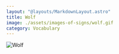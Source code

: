```yaml
---
layout: "@layouts/MarkdownLayout.astro"
title: Wolf
image: ./assets/images-of-signs/wolf.gif
category: Vocabulary
---
```


![Wolf](@signs/wolf.gif)
